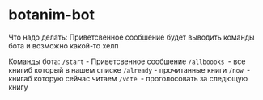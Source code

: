 # botanim-bot
Что надо делать:
Приветсвенное сообшение будет выводить команды бота  и возможно какой-то хелп


Команды бота:
`/start` - Приветсвенное сообшение
`/allboooks `- все книгиб который  в нашем списке
`/already` - прочитанные книги
`/now `- книгаб которую сейчас читаем
`/vote `- проголосовать за следющую книгу




